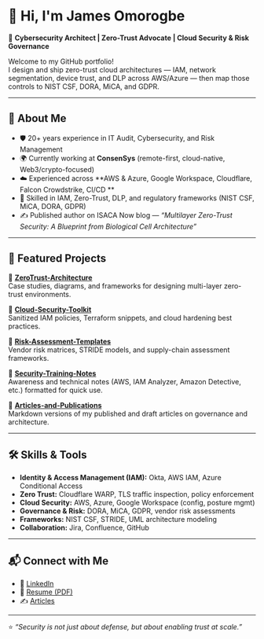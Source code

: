 # 👋 Hi, I'm James Omorogbe

🔐 **Cybersecurity Architect | Zero-Trust Advocate | Cloud Security & Risk Governance**  

Welcome to my GitHub portfolio!  
I design and ship zero-trust cloud architectures — IAM, network segmentation, device trust, and DLP across AWS/Azure — then map those controls to NIST CSF, DORA, MiCA, and GDPR.  

---

## 🚀 About Me  
- 🛡️ 20+ years experience in IT Audit, Cybersecurity, and Risk Management  
- 🌍 Currently working at **ConsenSys** (remote-first, cloud-native, Web3/crypto-focused)  
- ☁️ Experienced across **AWS & Azure, Google Workspace, Cloudflare, Falcon Crowdstrike, CI/CD **  
- 📜 Skilled in IAM, Zero-Trust, DLP, and regulatory frameworks (NIST CSF, MiCA, DORA, GDPR)  
- ✍️ Published author on ISACA Now blog — *“Multilayer Zero-Trust Security: A Blueprint from Biological Cell Architecture”*  

---

## 📂 Featured Projects  

🔹 **[ZeroTrust-Architecture](#)**  
Case studies, diagrams, and frameworks for designing multi-layer zero-trust environments.  

🔹 **[Cloud-Security-Toolkit](#)**  
Sanitized IAM policies, Terraform snippets, and cloud hardening best practices.  

🔹 **[Risk-Assessment-Templates](#)**  
Vendor risk matrices, STRIDE models, and supply-chain assessment frameworks.  

🔹 **[Security-Training-Notes](#)**  
Awareness and technical notes (AWS, IAM Analyzer, Amazon Detective, etc.) formatted for quick use.  

🔹 **[Articles-and-Publications](#)**  
Markdown versions of my published and draft articles on governance and architecture.  

---

## 🛠️ Skills & Tools  
- **Identity & Access Management (IAM):** Okta, AWS IAM, Azure Conditional Access  
- **Zero Trust:** Cloudflare WARP, TLS traffic inspection, policy enforcement  
- **Cloud Security:** AWS, Azure, Google Workspace (config, posture mgmt)  
- **Governance & Risk:** DORA, MiCA, GDPR, vendor risk assessments  
- **Frameworks:** NIST CSF, STRIDE, UML architecture modeling  
- **Collaboration:** Jira, Confluence, GitHub  

---

## 📬 Connect with Me  
- 🔗 [LinkedIn](https://www.linkedin.com/in/your-link)  
- 📎 [Resume (PDF)](link-to-your-resume)  
- ✍️ [Articles](link-to-your-blog-or-isaca-post)  

---
⭐️ *“Security is not just about defense, but about enabling trust at scale.”*

